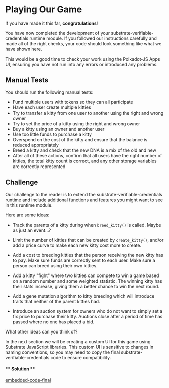 Playing Our Game
===

If you have made it this far, **congratulations**!

You have now completed the development of your substrate-verifiable-credentials runtime module. If you followed our instructions carefully and made all of the right checks, your code should look something like what we have shown here.

This would be a good time to check your work using the Polkadot-JS Apps UI, ensuring you have not run into any errors or introduced any problems.

## Manual Tests

You should run the following manual tests:

- Fund multiple users with tokens so they can all participate
- Have each user create multiple kitties
- Try to transfer a kitty from one user to another using the right and wrong owner
- Try to set the price of a kitty using the right and wrong owner
- Buy a kitty using an owner and another user
- Use too little funds to purchase a kitty
- Overspend on the cost of the kitty and ensure that the balance is reduced appropriately
- Breed a kitty and check that the new DNA is a mix of the old and new
- After all of these actions, confirm that all users have the right number of kitties, the total kitty count is correct, and any other storage variables are correctly represented

## Challenge

Our challenge to the reader is to extend the substrate-verifiable-credentials runtime and include additional functions and features you might want to see in this runtime module.

Here are some ideas:

- Track the parents of a kitty during when `breed_kitty()` is called. Maybe as just an event...?

- Limit the number of kitties that can be created by `create_kitty()`, and/or add a price curve to make each new kitty cost more to create.

- Add a cost to breeding kitties that the person receiving the new kitty has to pay. Make sure funds are correctly sent to each user. Make sure a person can breed using their own kitties.

- Add a kitty "fight" where two kitties can compete to win a game based on a random number and some weighted statistic. The winning kitty has their stats increase, giving them a better chance to win the next round.

- Add a gene mutation algorithm to kitty breeding which will introduce traits that neither of the parent kitties had.

- Introduce an auction system for owners who do not want to simply set a fix price to purchase their kitty. Auctions close after a period of time has passed where no one has placed a bid.

What other ideas can you think of?

In the next section we will be creating a custom UI for this game using Substrate JavaScript libraries. This custom UI is sensitive to changes in naming conventions, so you may need to copy the final substrate-verifiable-credentials code to ensure compatibility.

<!-- tabs:start -->

#### ** Solution **

[embedded-code-final](./assets/3.5-finished-code.rs ':include :type=code embed-final')

<!-- tabs:end -->